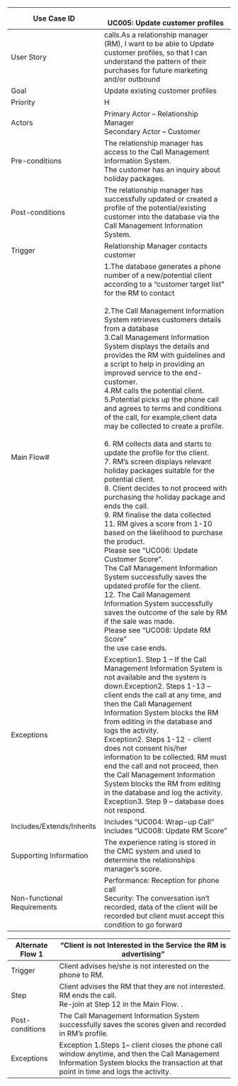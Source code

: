 | Use Case ID                 	| <br>UC005: Update customer profiles                                                                                                                                                                                                                                                                                                                                                                                                                                                                                                                                                                                                                                                                                                                                                                                                                                                                                                                                                                                                                                                                                                                                                                                                                                                            	|
|-----------------------------	|------------------------------------------------------------------------------------------------------------------------------------------------------------------------------------------------------------------------------------------------------------------------------------------------------------------------------------------------------------------------------------------------------------------------------------------------------------------------------------------------------------------------------------------------------------------------------------------------------------------------------------------------------------------------------------------------------------------------------------------------------------------------------------------------------------------------------------------------------------------------------------------------------------------------------------------------------------------------------------------------------------------------------------------------------------------------------------------------------------------------------------------------------------------------------------------------------------------------------------------------------------------------------------------------	|
| User Story                  	|  calls.As a relationship manager (RM), I want to be able to Update customer profiles, so that I can understand the pattern of their purchases for future marketing and/or outbound                                                                                                                                                                                                                                                                                                                                                                                                                                                                                                                                                                                                                                                                                                                                                                                                                                                                                                                                                                                                                                                                                                             	|
| Goal                        	| Update existing customer profiles                                                                                                                                                                                                                                                                                                                                                                                                                                                                                                                                                                                                                                                                                                                                                                                                                                                                                                                                                                                                                                                                                                                                                                                                                                                              	|
| Priority                    	| H                                                                                                                                                                                                                                                                                                                                                                                                                                                                                                                                                                                                                                                                                                                                                                                                                                                                                                                                                                                                                                                                                                                                                                                                                                                                                              	|
| Actors                      	| Primary Actor – Relationship Manager<br>Secondary Actor – Customer                                                                                                                                                                                                                                                                                                                                                                                                                                                                                                                                                                                                                                                                                                                                                                                                                                                                                                                                                                                                                                                                                                                                                                                                                             	|
| Pre-conditions              	| The relationship manager has access to the Call Management Information System. <br>The customer has an inquiry about holiday packages.                                                                                                                                                                                                                                                                                                                                                                                                                                                                                                                                                                                                                                                                                                                                                                                                                                                                                                                                                                                                                                                                                                                                                         	|
| Post-conditions             	| The relationship manager has successfully updated or created a profile of the potential/existing customer into the database via the Call Management Information System.                                                                                                                                                                                                                                                                                                                                                                                                                                                                                                                                                                                                                                                                                                                                                                                                                                                                                                                                                                                                                                                                                                                        	|
| Trigger                     	| Relationship Manager contacts customer                                                                                                                                                                                                                                                                                                                                                                                                                                                                                                                                                                                                                                                                                                                                                                                                                                                                                                                                                                                                                                                                                                                                                                                                                                                         	|
| Main Flow#                  	| 1.The database generates a phone number of a new/potential client according to a “customer target list” for the RM to contact<br><br>2.The Call Management Information System retrieves customers details from a database<br>3.Call Management Information System displays the details and provides the RM with guidelines and a script to help in providing an improved service to the end-customer.<br>4.RM calls the potential client.  <br>5.Potential picks up the phone call and agrees to terms and conditions of the call, for example,client data may be collected to create a profile. <br><br>6. RM collects data and starts to update the profile for the client.<br>7. RM’s screen displays relevant holiday packages suitable for the potential client. <br>8. Client decides to not proceed with purchasing the holiday package and ends the call.<br>9. RM finalise the data collected<br>11. RM gives a score from 1-10 based on the likelihood to purchase the product.<br>Please see “UC006: Update Customer Score”.<br>The Call Management Information System successfully saves the updated profile for the client. <br>12. The Call Management Information System successfully saves the outcome of the sale by RM if the sale was made. <br>Please see “UC008: Update RM Score”<br>the use case ends. 	|
| Exceptions                  	| Exception1. Step 1 – If the Call Management Information System is not available and the system is down.Exception2. Steps 1-13 – client ends the call at any time, and then the Call Management Information System blocks the RM from editing in the database and logs the activity.<br>Exception2. Steps 1-12 - client does not consent his/her information to be collected. RM must end the call and not proceed, then the Call Management Information System blocks the RM from editing in the database and log the activity.<br>Exception3. Step 9 – database does not respond.                                                                                                                                                                                                                                                                                                                                                                                                                                                                                                                                                                                                                                                                                                             	|
| Includes/Extends/Inherits   	| Includes “UC004: Wrap-up Call”<br>Includes “UC008: Update RM Score”                                                                                                                                                                                                                                                                                                                                                                                                                                                                                                                                                                                                                                                                                                                                                                                                                                                                                                                                                                                                                                                                                                                                                                                                                            	|
| Supporting Information      	| The experience rating is stored in the CMC system and used to determine the relationships manager’s score.                                                                                                                                                                                                                                                                                                                                                                                                                                                                                                                                                                                                                                                                                                                                                                                                                                                                                                                                                                                                                                                                                                                                                                                     	|
| Non-functional Requirements 	| Performance: Reception for phone call<br>Security: The conversation isn’t recorded, data of the client will be recorded but client must accept this condition to go forward                                                                                                                                                                                                                                                                                                                                                                                                                                                                                                                                                                                                                                                                                                                                                                                                                                                                                                                                                                                                                                                                                                                    	|

| Alternate Flow 1 	| “Client is not Interested in the Service the RM is advertising”                                                                                                                       	|
|------------------	|---------------------------------------------------------------------------------------------------------------------------------------------------------------------------------------	|
| Trigger          	| Client advises he/she is not interested on the phone to RM.                                                                                                                           	|
| Step             	| Client advises the RM that they are not interested.<br>RM ends the call.  <br>Re-join at Step 12 in the Main Flow.   .                                                                	|
| Post-conditions  	| The Call Management Information System successfully saves the scores given and recorded in RM’s profile.                                                                              	|
| Exceptions       	| Exception 1.Steps 1– client closes the phone call window anytime, and then the Call Management Information System blocks the transaction at that point in time and logs the activity. 	|
